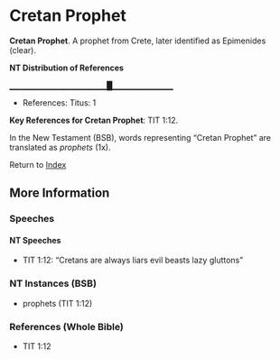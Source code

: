 # Cretan Prophet
**Cretan Prophet**. 
A prophet from Crete, later identified as Epimenides (clear). 


**NT Distribution of References**

▁▁▁▁▁▁▁▁▁▁▁▁▁▁▁▁█▁▁▁▁▁▁▁▁▁▁
* References: Titus: 1



**Key References for Cretan Prophet**: 
TIT 1:12. 




In the New Testament (BSB), words representing “Cretan Prophet” are translated as 
*prophets* (1x). 


Return to [Index](00-Index.md)

## More Information

### Speeches

#### NT Speeches

* TIT 1:12: “Cretans are always liars evil beasts lazy gluttons”

### NT Instances (BSB)

* prophets (TIT 1:12)



### References (Whole Bible)

* TIT 1:12



